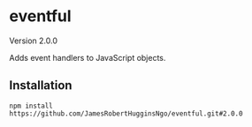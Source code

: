 # eventful

Version 2.0.0

Adds event handlers to JavaScript objects.

## Installation

``` console
npm install https://github.com/JamesRobertHugginsNgo/eventful.git#2.0.0
```
